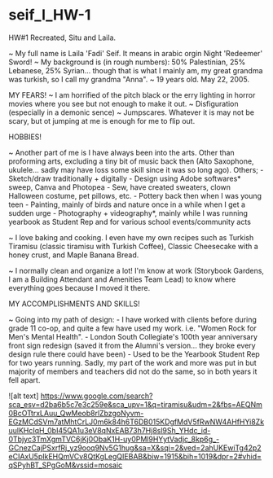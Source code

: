 # seif_l_HW-1
HW#1 Recreated, Situ and Laila.

~ My full name is Laila 'Fadi' Seif. It means in arabic orgin Night 'Redeemer' Sword!
~ My background is (in rough numbers): 50% Palestinian, 25% Lebanese, 25% Syrian... though that is what I mainly am, my great grandma was turkish, so I call my grandma "Anna".
~ 19 years old. May 22, 2005.



MY FEARS!
~ I am horrified of the pitch black or the erry lighting in horror movies where you see but not enough to make it out.
~ Disfiguration (especially in a demonic sence)
~ Jumpscares. Whatever it is may not be scary, but ot jumping at me is enough for me to flip out.



HOBBIES!

~ Another part of me is I have always been into the arts. Other than proforming arts, excluding a tiny bit of music back then (Alto Saxophone, ukulele... sadly may have loss some skill since it was so long ago). Others;
    - Sketch/draw traditionally + digitally
    - Design using Adobe softwares* sweep, Canva and Photopea
    - Sew, have created sweaters, clown Halloween costume, pet pillows, etc.
    - Pottery back then when I was young teen
    - Painting, mainly of birds and nature once in a while when I get a sudden urge
    - Photography + videography*, mainly while I was running yearbook as Student Rep and for various school events/community acts

~ I love baking and cooking. I even have my own recipes such as Turkish Tiramisu (classic tiramisu with Turkish Coffee), Classic Cheesecake with a honey crust, and Maple Banana Bread.

~ I normally clean and organize a lot! I'm know at work (Storybook Gardens, I am a Building Attendant and Amenities Team Lead) to know where everything goes because I moved it there.

MY ACCOMPLISHMENTS AND SKILLS!

~ Going into my path of design:
    - I have worked with clients before during grade 11 co-op, and quite a few have used my work. i.e. "Women Rock for Men's Mental Health".
    - London South Collegiate's 100th year anniversary front sign redesign (saved it from the Alumni's version... they broke every design rule there could have been)
    - Used to be the Yearbook Student Rep for two years running. Sadly, my part of the work and more was put in but majority of members and teachers did not do the same, so in both years it fell apart.

![alt text] https://www.google.com/search?sca_esv=d2ba6b5c7e3c259e&sca_upv=1&q=tiramisu&udm=2&fbs=AEQNm0BcOTtrxLAuu_QwMeob8rlZbzgoNyvm-EGzMCdSVm7atMhtCrLJ0m6k84h6T6DB015KDgfMdV5fRwNW4AHfHYi8ZkuulKHcIqH_0bI45QA1u3eV8qNxEAB73h7Hj8sl9Sh_YHdc_id-0Tbjyc3TmXgmTVC6jKj0ObaK1H-uy0PMl9HYytVadjc_8kp6g_-GCnezCajPSxrfRj_yz9ooq9Nv5G1hug&sa=X&sqi=2&ved=2ahUKEwiTg42p2eCIAxU5pIkEHQmVCv8QtKgLegQIEBAB&biw=1915&bih=1019&dpr=2#vhid=qSPyhBT_SPgGoM&vssid=mosaic